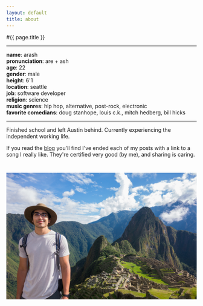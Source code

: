 ```yaml
---
layout: default
title: about
---
```


#{{ page.title }}

---

**name**: arash  
**pronunciation**: are + ash  
**age**: 22  
**gender**: male  
**height**: 6'1  
**location**: seattle  
**job**: software developer  
**religion**: science  
**music genres**: hip hop, alternative, post-rock, electronic  
**favorite comedians**: doug stanhope, louis c.k., mitch hedberg, bill hicks  

---

Finished school and left Austin behind. Currently experiencing the independent working life.

If you read the [blog][blog] you'll find I've ended each of my posts with a link to a song I really like. They're certified very good (by me), and sharing is caring.


<div style="margin-bottom: 40px"></div>

![me in Hawaii][me]

<div style="margin-bottom: 40px"></div>

[me]: /assets/images/me.png
[blog]: /
[ut]: http://www.cs.utexas.edu/
